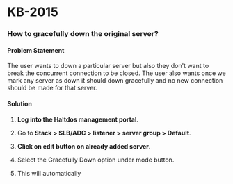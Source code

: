 # KB-2015

### **How to gracefully down the original server**?

#### **Problem Statement**

The user wants to down a particular server but also they don't want to break the concurrent connection to be closed. The user also wants once we mark any server as down it should down gracefully and no new connection should be made for that server.

#### **Solution**

1. **Log into the Haltdos management portal**.

2. Go to **Stack > SLB/ADC > listener > server group > Default**.

3. **Click on edit button on already added server**.

4. Select the Gracefully Down option under mode button.

5. This will automatically 